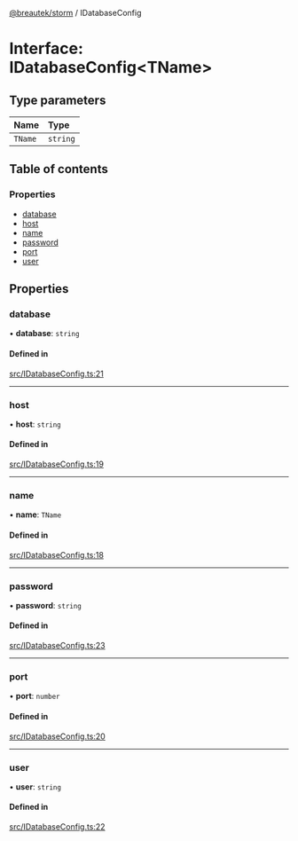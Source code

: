 [@breautek/storm](../README.md) / IDatabaseConfig

# Interface: IDatabaseConfig<TName\>

## Type parameters

| Name | Type |
| :------ | :------ |
| `TName` | `string` |

## Table of contents

### Properties

- [database](IDatabaseConfig.md#database)
- [host](IDatabaseConfig.md#host)
- [name](IDatabaseConfig.md#name)
- [password](IDatabaseConfig.md#password)
- [port](IDatabaseConfig.md#port)
- [user](IDatabaseConfig.md#user)

## Properties

### database

• **database**: `string`

#### Defined in

[src/IDatabaseConfig.ts:21](https://github.com/breautek/storm/blob/4ac2f44/src/IDatabaseConfig.ts#L21)

___

### host

• **host**: `string`

#### Defined in

[src/IDatabaseConfig.ts:19](https://github.com/breautek/storm/blob/4ac2f44/src/IDatabaseConfig.ts#L19)

___

### name

• **name**: `TName`

#### Defined in

[src/IDatabaseConfig.ts:18](https://github.com/breautek/storm/blob/4ac2f44/src/IDatabaseConfig.ts#L18)

___

### password

• **password**: `string`

#### Defined in

[src/IDatabaseConfig.ts:23](https://github.com/breautek/storm/blob/4ac2f44/src/IDatabaseConfig.ts#L23)

___

### port

• **port**: `number`

#### Defined in

[src/IDatabaseConfig.ts:20](https://github.com/breautek/storm/blob/4ac2f44/src/IDatabaseConfig.ts#L20)

___

### user

• **user**: `string`

#### Defined in

[src/IDatabaseConfig.ts:22](https://github.com/breautek/storm/blob/4ac2f44/src/IDatabaseConfig.ts#L22)
